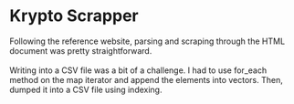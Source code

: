 # **Krypto Scrapper**
Following the reference website, parsing and scraping through the HTML document was pretty straightforward. 
<br>
<br>
Writing into a CSV file was a bit of a challenge. I had to use for_each method on the map iterator and append the elements into vectors. Then, dumped it into a CSV file using indexing.
